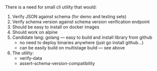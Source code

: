 There is a need for small cli utility that would:

1. Verify JSON against schema (for demo and testing sets)
2. Verify schema version against schema version verification endpoint
3. Should be easy to install on docker images
4. Should work on alpine
5. Candidate lang: golang
   — easy to build and install library from github
   - no need to deploy binaries anywhere (just go install github...)
   - can be easily build on multistage build — see above
6. The utility:
   - verify-data
   - assert-schema-version-compatibility
